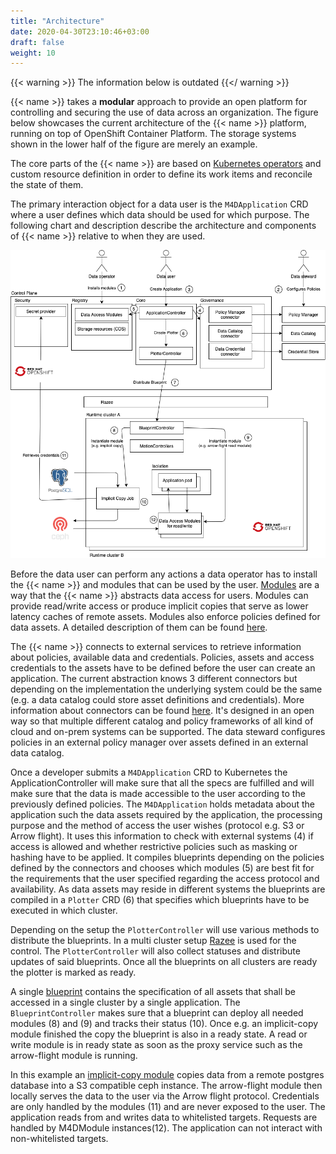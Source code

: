 ```yaml
---
title: "Architecture"
date: 2020-04-30T23:10:46+03:00
draft: false
weight: 10
---
```


{{< warning >}}
The information below is outdated
{{</ warning >}}

{{< name >}} takes a **modular** approach to provide an open platform for controlling
 and securing the use of data across an organization. The figure below showcases the
  current architecture of the {{< name >}} platform, running on top of OpenShift Container Platform. 
 The storage systems shown in the lower half of the figure are merely an example.

The core parts of the {{< name >}} are based on [Kubernetes operators](https://www.openshift.com/learn/topics/operators) 
 and custom resource definition in order to define its work items and reconcile the state of
 them.

The primary interaction object for a data user is the `M4DApplication` CRD where a user defines which
data should be used for which purpose. The following chart and description describe the architecture and components of
{{< name >}} relative to when they are used.

![Architecture](workflow_multicluster.png)

Before the data user can perform any actions a data operator has to install the {{< name >}} and modules
that can be used by the user. [Modules](../modules) are a way that the {{< name >}} abstracts data access for
users. Modules can provide read/write access or produce implicit copies that serve as lower latency caches of
remote assets. Modules also enforce policies defined for data assets. A detailed description of them can be found [here](../modules).

The {{< name >}} connects to external services to retrieve information about policies, available data and credentials.
Policies, assets and access credentials to the assets have to be defined before the user can create an application. The
current abstraction knows 3 different connectors but depending on the implementation the underlying system
could be the same (e.g. a data catalog could store asset definitions and credentials). More information about connectors
can be found [here](../connectors). It's designed in an open way so that multiple different catalog and policy frameworks
of all kind of cloud and on-prem systems can be supported. The data steward configures policies in an external policy manager
over assets defined in an external data catalog.

Once a developer submits a `M4DApplication` CRD to Kubernetes the ApplicationController will make sure that all
the specs are fulfilled and will make sure that the data is made accessible to the user according to the
previously defined policies. The `M4DApplication` holds metadata about the application such the data assets required by the 
application, the processing purpose and the method of access the user wishes (protocol e.g. S3 or Arrow flight). 
It uses this information to check with external systems (4) if access is allowed
and whether restrictive policies such as masking or hashing have to be applied. It compiles blueprints depending
on the policies defined by the connectors and chooses which modules (5) are best fit for the requirements that the user 
specified regarding the access protocol and availability.
As data assets may reside in different systems the 
blueprints are compiled in a `Plotter` CRD (6) that specifies which blueprints have to be executed in which cluster.

Depending on the setup the `PlotterController` will use various methods to distribute the blueprints. In a multi cluster
setup [Razee](http://razee.io) is used for the control. The `PlotterController` will also collect statuses and distribute
updates of said blueprints. Once all the blueprints on all clusters are ready the plotter is marked as ready.

A single [blueprint](../../reference/api/generated/app/#k8s-api-github-com-ibm-the-mesh-for-data-manager-apis-app-v1alpha1-blueprint) contains the specification of all assets that shall be accessed in a single cluster by a single application.
The `BlueprintController` makes sure that a blueprint can deploy all needed modules (8) and (9) and tracks their
status (10). Once e.g. an implicit-copy module finished the copy the blueprint is also in a ready state.
A read or write module is in ready state as soon as the proxy service such as the arrow-flight module is running. 

In this example an [implicit-copy module](../../reference/components/ddc) copies data from a remote postgres database into a S3 compatible ceph instance.
The arrow-flight module then locally serves the data to the user via the Arrow flight protocol. Credentials are only handled
by the modules (11) and are never exposed to the user. The application reads from and writes data to whitelisted targets. 
Requests are handled by M4DModule instances(12). The application can not interact with non-whitelisted targets.
